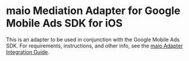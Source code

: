 # maio Mediation Adapter for Google Mobile Ads SDK for iOS

This is an adapter to be used in conjunction with the Google Mobile Ads SDK.
For requirements, instructions, and other info, see the
[maio Adapter Integration Guide](https://developers.google.com/admob/ios/mediation/maio).
